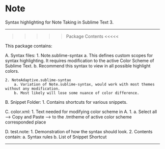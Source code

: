 # Note
Syntax highlighting for Note Taking in Sublime Text 3.

____________________________________________________________________

>>>>> Package Contents <<<<<

This package contains:  

A. Syntax files: 
	1. Note.sublime-syntax
		a. This defines custom scopes for syntax highlighting. It requires modification to the active Color Scheme of Sublime Text.
		b. Recommend this syntax to view in all possible highlight colors.

	2. NoteAdaptive.sublime-syntax
		a. Variation of Note.sublime-syntax, would work with most themes without any modification.
		b. Most likely will lose some nuance of color difference.

B. Snippet Folder: 
	1. Contains shortcuts for various snippets.

C. color.xml: 
	1. Text needed for modifying color scheme in	A.	1. 
		a. Select all --> Copy and Paste --> to the .tmtheme of active color scheme corresponded place

D. test.note: 
	1. Demonstration of how the syntax should look.
	2. Contents contain: 
		a. Syntax rules
		b. List of Snippet Shortcut 
____________________________________________________________________



